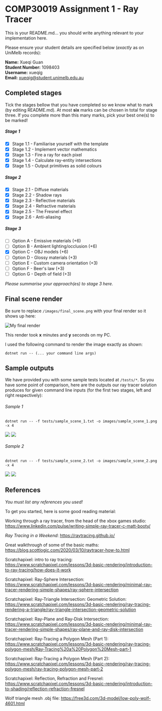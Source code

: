 # COMP30019 Assignment 1 - Ray Tracer
This is your README.md... you should write anything relevant to your implementation here.

Please ensure your student details are specified below (*exactly* as on UniMelb records):

**Name:** Xueqi Guan \
**Student Number:** 1098403 \
**Username:** xueqig \
**Email:** xueqig@student.unimelb.edu.au

## Completed stages

Tick the stages bellow that you have completed so we know what to mark (by editing README.md). At most **six** marks can be chosen in total for stage three. If you complete more than this many marks, pick your best one(s) to be marked!

<!---
Tip: To tick, place an x between the square brackes [ ], like so: [x]
-->

##### Stage 1

- [x] Stage 1.1 - Familiarise yourself with the template
- [x] Stage 1.2 - Implement vector mathematics
- [x] Stage 1.3 - Fire a ray for each pixel
- [x] Stage 1.4 - Calculate ray-entity intersections
- [x] Stage 1.5 - Output primitives as solid colours

##### Stage 2

- [x] Stage 2.1 - Diffuse materials
- [x] Stage 2.2 - Shadow rays
- [x] Stage 2.3 - Reflective materials
- [x] Stage 2.4 - Refractive materials
- [x] Stage 2.5 - The Fresnel effect
- [x] Stage 2.6 - Anti-aliasing

##### Stage 3

- [ ] Option A - Emissive materials (+6)
- [ ] Option B - Ambient lighting/occlusion (+6)
- [x] Option C - OBJ models (+6)
- [ ] Option D - Glossy materials (+3)
- [ ] Option E - Custom camera orientation (+3)
- [ ] Option F - Beer's law (+3)
- [ ] Option G - Depth of field (+3)

*Please summarise your approach(es) to stage 3 here.*



## Final scene render

Be sure to replace ```/images/final_scene.png``` with your final render so it shows up here:

![My final render](/images/final_scene.png)

This render took **x** minutes and **y** seconds on my PC.

I used the following command to render the image exactly as shown:

```
dotnet run -- (... your command line args)
```

## Sample outputs

We have provided you with some sample tests located at ```/tests/*```. So you have some point of comparison, here are the outputs our ray tracer solution produces for given command line inputs (for the first two stages, left and right respectively):

###### Sample 1
```
dotnet run -- -f tests/sample_scene_1.txt -o images/sample_scene_1.png -x 4
```
<p float="left">
  <img src="/images/sample_scene_1_s1.png" />
  <img src="/images/sample_scene_1_s2.png" /> 
</p>

###### Sample 2

```
dotnet run -- -f tests/sample_scene_2.txt -o images/sample_scene_2.png -x 4
```
<p float="left">
  <img src="/images/sample_scene_2_s1.png" />
  <img src="/images/sample_scene_2_s2.png" /> 
</p>

## References

*You must list any references you used!*

To get you started, here is some good reading material:

Working through a ray tracer, from the head of the xbox games studio: https://www.linkedin.com/pulse/writing-simple-ray-tracer-c-matt-booty/

*Ray Tracing in a Weekend*: https://raytracing.github.io/

Great walkthrough of some of the basic maths: https://blog.scottlogic.com/2020/03/10/raytracer-how-to.html

Scratchapixel: intro to ray tracing: https://www.scratchapixel.com/lessons/3d-basic-rendering/introduction-to-ray-tracing/how-does-it-work

Scratchapixel: Ray-Sphere Intersection: https://www.scratchapixel.com/lessons/3d-basic-rendering/minimal-ray-tracer-rendering-simple-shapes/ray-sphere-intersection

Scratchapixel: Ray-Triangle Intersection: Geometric Solution: https://www.scratchapixel.com/lessons/3d-basic-rendering/ray-tracing-rendering-a-triangle/ray-triangle-intersection-geometric-solution

Scratchapixel: Ray-Plane and Ray-Disk Intersection: https://www.scratchapixel.com/lessons/3d-basic-rendering/minimal-ray-tracer-rendering-simple-shapes/ray-plane-and-ray-disk-intersection

Scratchapixel: Ray-Tracing a Polygon Mesh (Part 1): https://www.scratchapixel.com/lessons/3d-basic-rendering/ray-tracing-polygon-mesh/Ray-Tracing%20a%20Polygon%20Mesh-part-1

Scratchapixel: Ray-Tracing a Polygon Mesh (Part 2): https://www.scratchapixel.com/lessons/3d-basic-rendering/ray-tracing-polygon-mesh/ray-tracing-polygon-mesh-part-2

Scratchapixel: Reflection, Refraction and Fresnel: https://www.scratchapixel.com/lessons/3d-basic-rendering/introduction-to-shading/reflection-refraction-fresnel

Wolf triangle mesh .obj file: https://free3d.com/3d-model/low-poly-wolf-4601.html


